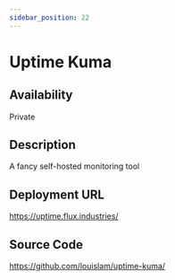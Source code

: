 ```yaml
---
sidebar_position: 22
---
```


# Uptime Kuma

## Availability
Private

## Description
A fancy self-hosted monitoring tool

## Deployment URL
https://uptime.flux.industries/

## Source Code
https://github.com/louislam/uptime-kuma/